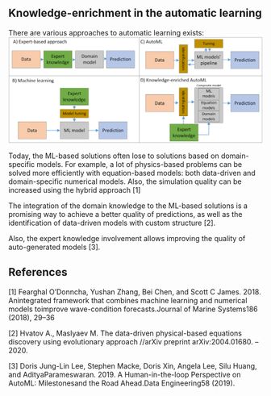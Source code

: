 ## Knowledge-enrichment in the automatic learning

There are various approaches to automatic learning exists:
![The different approaches to AutoML](img/ke.png)

Today, the ML-based solutions often lose to solutions based on domain-specific models. For example, a lot of physics-based problems can be solved more efficiently with equation-based models: both data-driven and domain-specific numerical models. Also, the simulation quality can be increased using the hybrid approach [1]


The integration of the domain knowledge to the ML-based solutions is a promising way to achieve a better quality of predictions, as well as the identification of data-driven models with custom structure [2].

Also, the expert knowledge involvement allows improving the quality of auto-generated models [3].

## References

[1] Fearghal O’Donncha, Yushan Zhang, Bei Chen, and Scott C James. 2018.   Anintegrated framework that combines machine learning and numerical models toimprove wave-condition forecasts.Journal of Marine Systems186 (2018), 29–36

[2] Hvatov A., Maslyaev M. The data-driven physical-based equations discovery using evolutionary approach //arXiv preprint arXiv:2004.01680. – 2020.

[3] Doris Jung-Lin Lee, Stephen Macke, Doris Xin, Angela Lee, Silu Huang, and AdityaParameswaran. 2019. A Human-in-the-loop Perspective on AutoML: Milestonesand the Road Ahead.Data Engineering58 (2019).

